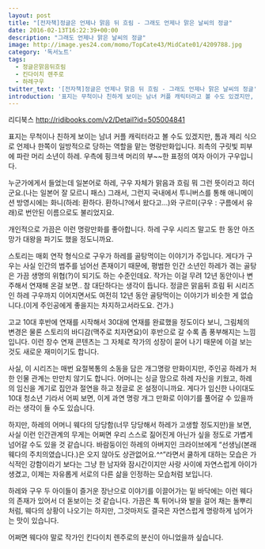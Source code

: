 ```yaml
---
layout: post
title: "[전자책]정글은 언제나 맑음 뒤 흐림 - 그래도 언제나 맑은 날씨의 정글"
date: 2016-02-13T16:22:39+00:00
description: "그래도 언제나 맑은 날씨의 정글"
image: http://image.yes24.com/momo/TopCate43/MidCate01/4209788.jpg
category: '독서노트'  
tags: 
  - 정글은맑음뒤흐림
  - 킨다이치 렌주로
  - 하레구우
twitter_text: '[전자책]정글은 언제나 맑음 뒤 흐림 - 그래도 언제나 맑은 날씨의 정글'
introduction: '표지는 무척이나 친하게 보이는 남녀 커플 캐릭터라고 볼 수도 있겠지만, 톰과 제리 식으로 언제나 한쪽이 일방적으로 당하는 역할을 맡는 명랑만화입니다.'
---
```


리디북스 <http://ridibooks.com/v2/Detail?id=505004841>

표지는 무척이나 친하게 보이는 남녀 커플 캐릭터라고 볼 수도 있겠지만, 톰과 제리 식으로 언제나 한쪽이 일방적으로 당하는 역할을 맡는 명랑만화입니다. 죄측의 구릿빛 피부에 파란 머리 소년이 하레. 우측에 핑크색 머리의 부~~한 표정의 여자 아이가 구우입니다.

누군가에게서 들었는데 일본어로 하레, 구우 자체가 맑음과 흐림 뭐 그런 뜻이라고 하더군요.(나는 일본어 잘 모르니 패스) 그래서, 그런지 국내에서 투니버스를 통해 애니메이션 방영시에는 화니(하레: 환하다. 환하니?에서 왔다고&#8230;)와 구르미(구우 : 구름에서 유래)로 번안된 이름으로도 불리었지요.

개인적으로 가끔은 이런 명랑만화를 좋아합니다. 하레 구우 시리즈 말고도 한 동안 아즈망가 대왕을 파기도 했을 정도니까요.

스토리는 매회 연작 형식으로 구우가 하레를 골탕먹이는 이야기가 주입니다. 게다가 구우는 사실 인간의 범주를 넘어선 존재이기 때문에, 평범한 인간 소년인 하레가 겪는 골탕은 가끔 생명의 위협(?)이 되기도 하는 수준인데요. 작가는 이걸 무려 12년 동안이나 변주해서 연재해 온걸 보면.. 참 대단하다는 생각이 듭니다. 정글은 맑음뒤 흐림 뒤 시리즈인 하레 구우까지 이어지면서도 여전히 12년 동안 골탕먹이는 이야기가 비슷한 게 없습니다.(이게 주인공에게 좋을지는 차지하고서라도요. 건가.)

고교 10대 후반에 연재를 시작해서 30대에 연재를 완료했을 정도이다 보니, 그림체의 변경은 물론 스토리의 바디감(맥주로 치자면요)이 후반으로 갈 수록 좀 풍부해지는 느낌입니다. 이런 장수 연재 콘텐츠는 그 자체로 작가의 성장이 묻어 나기 때문에 이걸 보는 것도 새로운 재미이기도 합니다.

사실, 이 시리즈는 매번 요절복통의 소동을 담은 개그명랑 만화이지만, 주인공 하레가 처한 인물 관계는 만만치 않기도 합니다. 어머니는 싱글 맘으로 하레 자신을 키웠고, 하레의 임신을 계기로 집안과 절연을 하고 정글로 온 설정이니까요. 게다가 임신한 나이대도 10대 청소년 기라서 어찌 보면, 이게 과연 명랑 개그 만화로 이야기를 풀어갈 수 있을까라는 생각이 들 수도 있습니다.

하지만, 하레의 어머니 웨다의 당당함(너무 당당해서 하레가 고생할 정도지만)을 보면, 사실 이런 인간관계의 무게는 어쩌면 우리 스스로 짊어진게 아닌가 싶을 정도로 가볍게 넘어갈 수도 있을 것 같습니다. 바람둥이인 하레의 아버지인 크라이브에게 &#8220;선생님(본래 웨다의 주치의였습니다.)은 오지 않아도 상관없어요.^^&#8221;라면서 쿨하게 대하는 모습은 가식적인 강함이라기 보다는 그냥 한 남자와 잠시간이지만 사랑 사이에 자연스럽게 아이가 생겼고, 이제는 자유롭게 서로의 다른 삶을 인정하는 모습처럼 보입니다.

하레와 구우 두 아이들이 즐거운 장난으로 이야기를 이끌어가는 밑 바닥에는 이런 웨다의 존재가 있어서 더 돋보이는 것 같습니다. 가끔은 톡 튀어나와 발을 걸어 채는 돌뿌리처럼, 웨다의 상황이 나오기는 하지만, 그것마저도 결국은 자연스럽게 명랑하게 넘어가는 맛이 있습니다.

어쩌면 웨다야 말로 작가인 킨다이치 렌주로의 분신이 아니었을까 싶습니다.